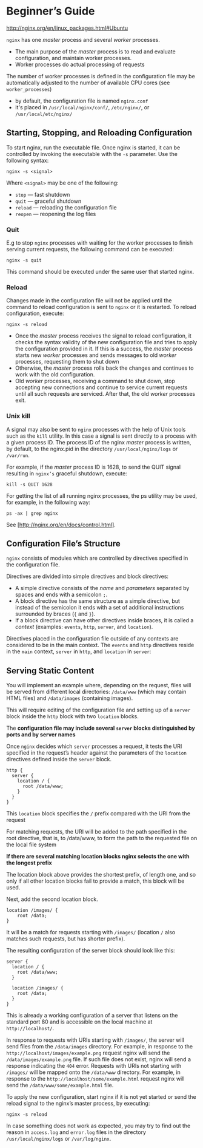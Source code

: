 # Beginner’s Guide

http://nginx.org/en/linux_packages.html#Ubuntu

`nginx` has one _master_ process and several _worker_ processes.

- The main purpose of the _master_ process is to read and evaluate configuration, and maintain worker processes.
- Worker processes do actual processing of requests

The number of worker processes is defined in the configuration file may be automatically adjusted to the number of available CPU cores (see `worker_processes`)

- by default, the configuration file is named `nginx.conf`
- it's placed in `/usr/local/nginx/conf/`, `/etc/nginx/`, or `/usr/local/etc/nginx/`

## Starting, Stopping, and Reloading Configuration

To start nginx, run the executable file. Once nginx is started, it can be controlled by invoking the executable with the `-s` parameter. Use the following syntax:

`nginx -s <signal>`

Where `<signal>` may be one of the following:

- `stop` — fast shutdown
- `quit` — graceful shutdown
- `reload` — reloading the configuration file
- `reopen` — reopening the log files

### Quit

E.g to stop `nginx` processes with waiting for the worker processes to finish serving current requests, the following command can be executed:

`nginx -s quit`

This command should be executed under the same user that started nginx.

### Reload

Changes made in the configuration file will not be applied until the command to reload configuration is sent to `nginx` or it is restarted. To reload configuration, execute:

`nginx -s reload`

- Once the _master_ process receives the signal to reload configuration, it checks the syntax validity of the new configuration file and tries to apply the configuration provided in it. If this is a success, the _master_ process starts new _worker_ processes and sends messages to old _worker_ processes, requesting them to shut down
- Otherwise, the _master_ process rolls back the changes and continues to work with the old configuration.
- Old _worker_ processes, receiving a command to shut down, stop accepting new connections and continue to service current requests until all such requests are serviced. After that, the old _worker_ processes exit.

### Unix kill

A signal may also be sent to `nginx` processes with the help of Unix tools such as the `kill` utility. In this case a signal is sent directly to a process with a given process ID. The process ID of the nginx _master_ process is written, by default, to the nginx.pid in the directory `/usr/local/nginx/logs` or `/var/run`.

For example, if the _master_ process ID is 1628, to send the QUIT signal resulting in `nginx’s` graceful shutdown, execute:

`kill -s QUIT 1628`

For getting the list of all running nginx processes, the ps utility may be used, for example, in the following way:

`ps -ax | grep nginx`

See [http://nginx.org/en/docs/control.html].

## Configuration File’s Structure

`nginx` consists of modules which are controlled by directives specified in the configuration file.

Directives are divided into simple directives and block directives:

- A simple directive consists of the _name_ and _parameters_ separated by spaces and ends with a semicolon `;`.
- A block directive has the same structure as a simple directive, but instead of the semicolon it ends with a set of additional instructions surrounded by braces (`{` and `}`).
- If a block directive can have other directives inside braces, it is called a _context_ (examples: `events`, `http`, `server`, and `location`).

Directives placed in the configuration file outside of any contexts are considered to be in the main context. The `events` and `http` directives reside in the `main` context, `server` in `http`, and `location` in `server`:

## Serving Static Content

You will implement an example where, depending on the request, files will be served from different local directories: `/data/www` (which may contain HTML files) and `/data/images` (containing images).

This will require editing of the configuration file and setting up of a `server` block inside the `http` block with two `location` blocks.

The **configuration file may include several `server` blocks distinguished by ports and by server names**

Once `nginx` decides which `server` processes a request, it tests the URI specified in the request’s header against the parameters of the `location` directives defined inside the `server` block.

```nginx
http {
  server {
    location / {
      root /data/www;
    }
  }
}
```

This `location` block specifies the `/` prefix compared with the URI from the request

For matching requests, the URI will be added to the path specified in the root directive, that is, to /data/www, to form the path to the requested file on the local file system

**If there are several matching location blocks nginx selects the one with the longest prefix**

The location block above provides the shortest prefix, of length one, and so only if all other location blocks fail to provide a match, this block will be used.

Next, add the second location block.

```nginx
location /images/ {
    root /data;
}
```

It will be a match for requests starting with `/images/` (location `/` also matches such requests, but has shorter prefix).

The resulting configuration of the server block should look like this:

```nginx
server {
  location / {
    root /data/www;
  }

  location /images/ {
    root /data;
  }
}
```

This is already a working configuration of a server that listens on the standard port 80 and is accessible on the local machine at `http://localhost/`.

In response to requests with URIs starting with `/images/`, the server will send files from the `/data/images` directory. For example, in response to the `http://localhost/images/example.png` request nginx will send the `/data/images/example.png` file. If such file does not exist, nginx will send a response indicating the `404` error. Requests with URIs not starting with `/images/` will be mapped onto the `/data/www` directory. For example, in response to the `http://localhost/some/example.html` request nginx will send the `/data/www/some/example.html` file.

To apply the new configuration, start nginx if it is not yet started or send the reload signal to the nginx’s master process, by executing:

`nginx -s reload`

In case something does not work as expected, you may try to find out the reason in `access.log` and `error.log` files in the directory `/usr/local/nginx/logs` or `/var/log/nginx`.
